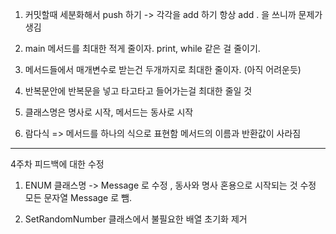 1. 커밋할때 세분화해서 push 하기 -> 각각을 add 하기 항상 add . 을 쓰니까 문제가 생김

2. main 메서드를 최대한 적게 줄이자. print, while 같은 걸 줄이기.

3. 메서드들에서 매개변수로 받는건 두개까지로 최대한 줄이자. (아직 어려운듯)

4. 반복문안에 반복문을 넣고 타고타고 들어가는걸 최대한 줄일 것

5. 클래스명은 명사로 시작, 메서드는 동사로 시작

6. 람다식 => 메서드를 하나의 식으로 표현함
메서드의 이름과 반환값이 사라짐


--------------------------------------------------------

4주차 피드백에 대한 수정
1. ENUM 클래스명 -> Message 로 수정 , 동사와 명사 혼용으로 시작되는 것 수정
    모든 문자열 Message 로 뺌.

2. SetRandomNumber 클래스에서 불필요한 배열 초기화 제거 